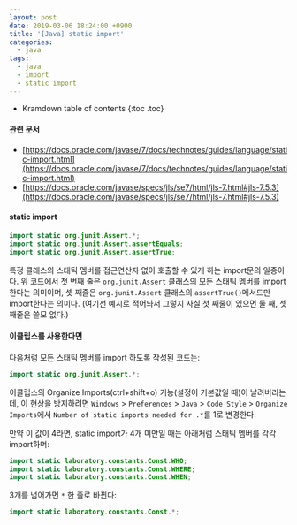 ```yaml
---
layout: post
date: 2019-03-06 18:24:00 +0900
title: '[Java] static import'
categories:
  - java
tags:
  - java
  - import
  - static import
---
```


* Kramdown table of contents
{:toc .toc}

#### 관련 문서

- [https://docs.oracle.com/javase/7/docs/technotes/guides/language/static-import.html](https://docs.oracle.com/javase/7/docs/technotes/guides/language/static-import.html)
- [https://docs.oracle.com/javase/specs/jls/se7/html/jls-7.html#jls-7.5.3](https://docs.oracle.com/javase/specs/jls/se7/html/jls-7.html#jls-7.5.3)

#### static import

```java
import static org.junit.Assert.*;
import static org.junit.Assert.assertEquals;
import static org.junit.Assert.assertTrue;
```

특정 클래스의 스태틱 멤버를 접근연산자 없이 호출할 수 있게 하는 import문의 일종이다. 위 코드에서 첫 번째 줄은 `org.junit.Assert` 클래스의 모든 스태틱 멤버를 import한다는 의미이며, 셋 째줄은 `org.junit.Assert` 클래스의 `assertTrue()`메서드만 import한다는 의미다. (여기선 예시로 적어놔서 그렇지 사실 첫 째줄이 있으면 둘 째, 셋 째줄은 쓸모 없다.)


#### 이클립스를 사용한다면

다음처럼 모든 스태틱 멤버를 import 하도록 작성된 코드는:

```java
import static org.junit.Assert.*;
```

이클립스의 Organize Imports(ctrl+shift+o) 기능(설정이 기본값일 때)이 날려버리는데, 이 현상을 방지하려면 `Windows` > `Preferences` > `Java` > `Code Style` > `Organize Imports`에서 `Number of static imports needed for .*`를 1로 변경한다.

만약 이 값이 4라면, static import가 4개 미만일 때는 아래처럼 스태틱 멤버를 각각 import하며:

```java
import static laboratory.constants.Const.WHO;
import static laboratory.constants.Const.WHERE;
import static laboratory.constants.Const.WHEN;
```

3개를 넘어가면 `*` 한 줄로 바뀐다:

```java
import static laboratory.constants.Const.*;
```
